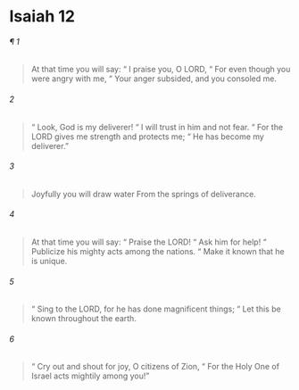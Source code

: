 # Isaiah 12
###### ¶ 1
> At that time you will say:
>  “ I praise you, O LORD,
>  “ For even though you were angry with me,
>  “ Your anger subsided, and you consoled me.
###### 2
>  “ Look, God is my deliverer!
>  “ I will trust in him and not fear.
>  “ For the LORD gives me strength and protects me;
>  “ He has become my deliverer.”
###### 3
> Joyfully you will draw water
> From the springs of deliverance.
###### 4
> At that time you will say:
>  “ Praise the LORD!
>  “ Ask him for help!
>  “ Publicize his mighty acts among the nations.
>  “ Make it known that he is unique.
###### 5
>  “ Sing to the LORD, for he has done magnificent things;
>  “ Let this be known throughout the earth.
###### 6
>  “ Cry out and shout for joy, O citizens of Zion,
>  “ For the Holy One of Israel acts mightily among you!”
